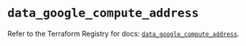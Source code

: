 # `data_google_compute_address`

Refer to the Terraform Registry for docs: [`data_google_compute_address`](https://registry.terraform.io/providers/hashicorp/google/6.46.0/docs/data-sources/compute_address).
